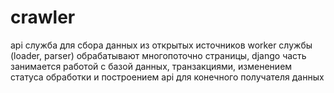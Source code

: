 # crawler
api служба для сбора данных из открытых источников
worker службы (loader, parser) обрабатывают многопоточно страницы, django часть занимается работой с базой данных,
транзакциями, изменением статуса обработки и построением api
для конечного получателя данных
